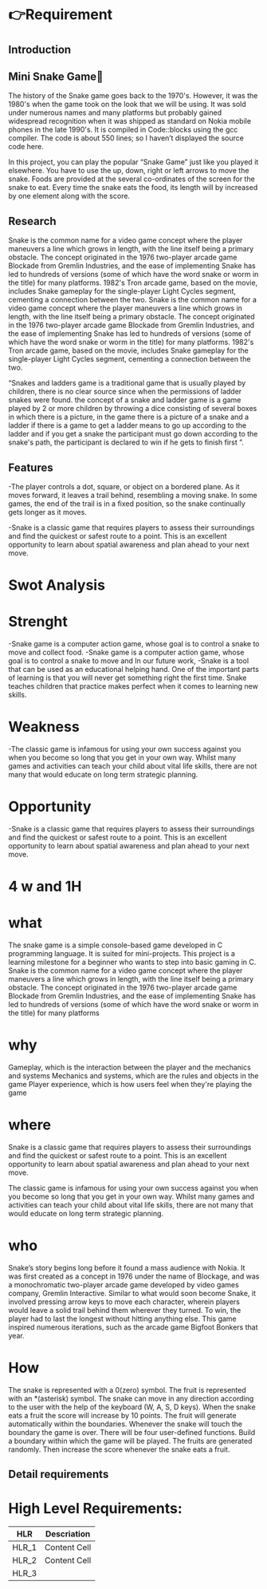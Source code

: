 # 👉Requirement
## Introduction
## Mini Snake Game🐍
   The history of the Snake game goes back to the 1970's. However, it was the 1980's when the game took on the look that we will be using. It was sold under numerous names and many platforms but probably gained widespread recognition when it was shipped as standard on Nokia mobile phones in the late 1990's.
 It is compiled in Code::blocks using the gcc compiler. The code is about 550 lines; so I haven’t displayed the source code here.
 
 In this project, you can play the popular “Snake Game” just like you played it elsewhere. You have to use the up, down, right or left arrows to move the snake.
Foods are provided at the several co-ordinates of the screen for the snake to eat. Every time the snake eats the food, its length will by increased by one element along with the score.
## Research

Snake is the common name for a video game concept where the player maneuvers a line which grows in length, with the line itself being a primary obstacle. The concept originated in the 1976 two-player arcade game Blockade from Gremlin Industries, and the ease of implementing Snake has led to hundreds of versions (some of which have the word snake or worm in the title) for many platforms. 1982's Tron arcade game, based on the movie, includes Snake gameplay for the single-player Light Cycles segment, cementing a connection between the two.
Snake is the common name for a video game concept where the player maneuvers a line which grows in length, with the line itself being a primary obstacle. The concept originated in the 1976 two-player arcade game Blockade from Gremlin Industries, and the ease of implementing Snake has led to hundreds of versions (some of which have the word snake or worm in the title) for many platforms. 1982's Tron arcade game, based on the movie, includes Snake gameplay for the single-player Light Cycles segment, cementing a connection between the two.

“Snakes and ladders game is a traditional game that is
usually played by children, there is no clear source since when
the permissions of ladder snakes were found. the concept of a
snake and ladder game is a game played by 2 or more children
by throwing a dice consisting of several boxes in which there
is a picture, in the game there is a picture of a snake and a
ladder if there is a game to get a ladder means to go up
according to the ladder and if you get a snake the participant
must go down according to the snake's path, the participant is
declared to win if he gets to finish first ”.




## Features
-The player controls a dot, square, or object on a bordered plane. As it moves forward, 
it leaves a trail behind, resembling a moving snake. In some games,
the end of the trail is in a fixed position, 
so the snake continually gets longer as it moves.

  -Snake is a classic game that requires players to assess their surroundings and find the quickest or safest route to a point. This is an excellent opportunity to learn about spatial awareness and plan ahead to your next move.     

# Swot Analysis
# Strenght
 -Snake game is a computer action game, whose goal is to control a snake to move and collect food.
   -Snake game is a computer action game, whose goal is to control a snake to move and In our future work,
   -Snake is a tool that can be used as an educational helping hand. One of the important parts of learning is that you will never get something right the first time. Snake teaches children that practice makes perfect when it comes to learning new skills. 
 # Weakness
 -The classic game is infamous for using your own success against you when you become so long that you get in your own way. Whilst many games and activities can teach your child about vital life skills, there are not many that would educate on long term strategic planning.
 
 
 # Opportunity
 -Snake is a classic game that requires players to assess their surroundings and find the quickest or safest route to a point. This is an excellent opportunity to learn about spatial awareness and plan ahead to your next move.
 # 4 w and 1H
 # what
 The snake game is a simple console-based game developed in C programming language. It is suited for mini-projects. This project is a learning milestone for a beginner who wants to step into basic gaming in C.
 Snake is the common name for a video game concept where the player maneuvers a line which grows in length, with the line itself being a primary obstacle. The concept originated in the 1976 two-player arcade game Blockade from Gremlin Industries, and the ease of implementing Snake has led to hundreds of versions (some of which have the word snake or worm in the title) for many platforms
 
# why

Gameplay, which is the interaction between the player and the mechanics and systems
Mechanics and systems, which are the rules and objects in the game
Player experience, which is how users feel when they're playing the game


# where
Snake is a classic game that requires players to assess their surroundings and find the quickest or safest route to a point. This is an excellent opportunity to learn about spatial awareness and plan ahead to your next move.

The classic game is infamous for using your own success against you when you become so long that you get in your own way. Whilst many games and activities can teach your child about vital life skills, there are not many that would educate on long term strategic planning.

# who
Snake’s story begins long before it found a mass audience with Nokia. It was first created as a concept in 1976 under the name of Blockage, and was a monochromatic two-player arcade game developed by video games company, Gremlin Interactive. Similar to what would soon become Snake, it involved pressing arrow keys to move each character, wherein players would leave a solid trail behind them wherever they turned. To win, the player had to last the longest without hitting anything else. This game inspired numerous iterations, such as the arcade game Bigfoot Bonkers that year.

# How
The snake is represented with a 0(zero) symbol.
The fruit is represented with an *(asterisk) symbol.
The snake can move in any direction according to the user with the help of the keyboard (W, A, S, D keys).
When the snake eats a fruit the score will increase by 10 points.
The fruit will generate automatically within the boundaries.
Whenever the snake will touch the boundary the game is over.
There will be four user-defined functions.
Build a boundary within which the game will be played.
The fruits are generated randomly.
Then increase the score whenever the snake eats a fruit.



## Detail requirements
# High Level Requirements:
| HLR  | Descriation |
| ------------- | ------------- |
| HLR_1  | Content Cell  |
| HLR_2  | Content Cell  |
| HLR_3  |
